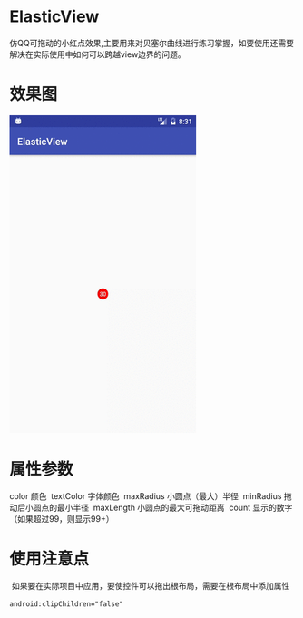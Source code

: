 # ElasticView
仿QQ可拖动的小红点效果,主要用来对贝塞尔曲线进行练习掌握，如要使用还需要解决在实际使用中如何可以跨越view边界的问题。
# 效果图
![demo](https://github.com/HStanN/ElasticView/blob/master/demo.gif) 

# 属性参数
  color 颜色
  textColor 字体颜色
  maxRadius 小圆点（最大）半径
  minRadius 拖动后小圆点的最小半径
  maxLength 小圆点的最大可拖动距离
  count 显示的数字（如果超过99，则显示99+）
  
# 使用注意点
  如果要在实际项目中应用，要使控件可以拖出根布局，需要在根布局中添加属性
  ```xml
  android:clipChildren="false"
  ```
  
  
